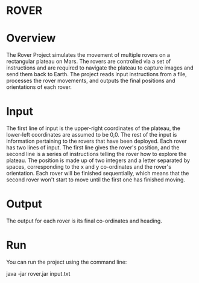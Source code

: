 # ROVER
# Overview
The Rover Project simulates the movement of multiple rovers on a rectangular plateau on Mars. The rovers are controlled via a set of instructions and are required to navigate the plateau to capture images and send them back to Earth. The project reads input instructions from a file, processes the rover movements, and outputs the final positions and orientations of each rover.

# Input
The first line of input is the upper-right coordinates of the plateau, the
lower-left coordinates are assumed to be 0,0.
The rest of the input is information pertaining to the rovers that have
been deployed. Each rover has two lines of input. The first line gives the
rover's position, and the second line is a series of instructions telling
the rover how to explore the plateau.
The position is made up of two integers and a letter separated by spaces,
corresponding to the x and y co-ordinates and the rover's orientation.
Each rover will be finished sequentially, which means that the second rover
won't start to move until the first one has finished moving.

# Output
The output for each rover is its final co-ordinates and heading.

# Run
You can run the project using the command line:

java -jar rover.jar input.txt
